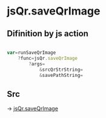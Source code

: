 # jsQr.saveQrImage

## Difinition by js action

```js.js

var=runSaveQrImage
	?func=jsQr.saveQrImage
		?args=
			&srcQrStrString=
			&savePathString=
```

## Src

-> [jsQr.saveQrImage](https://github.com/puutaro/CommandClick/blob/master/app/src/main/java/com/puutaro/commandclick/fragment_lib/terminal_fragment/js_interface/qr/JsQr.kt#L242)


